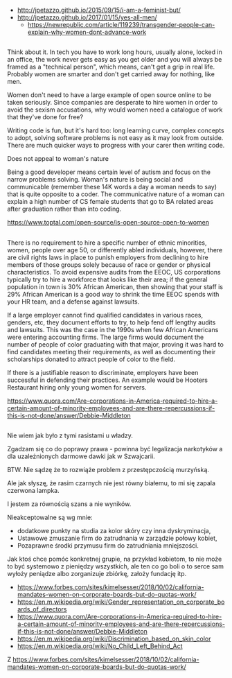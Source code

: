 - http://jpetazzo.github.io/2015/09/15/i-am-a-feminist-but/
- http://jpetazzo.github.io/2017/01/15/yes-all-men/
  - https://newrepublic.com/article/119239/transgender-people-can-explain-why-women-dont-advance-work

##

Think about it. In tech you have to work long hours, usually alone, locked in an office, the work never gets easy as you get older and you will always be framed as a "technical person", which means, can't get a grip in real life.
Probably women are smarter and don't get carried away for nothing, like men.


Women don't need to have a large example of open source online to be taken seriously. Since companies are desperate to hire women in order to avoid the sexism accusations, why would women need a catalogue of work that they've done for free?


Writing code is fun, but it's hard too: long learning curve, complex concepts to adopt, solving software problems is not easy as it may look from outside. There are much quicker ways to progress with your carer then writing code.

Does not appeal to woman's nature

Being a good developer means certain level of autism and focus on the narrow problems solving. Woman's nature is being social and communicable (remember these 14K words a day a woman needs to say) that is quite opposite to a coder. The communicative nature of a woman can explain a high number of CS female students that go to BA related areas after graduation rather than into coding.

https://www.toptal.com/open-source/is-open-source-open-to-women

##

There is no requirement to hire a specific number of ethnic minorities, women, people over age 50, or differently abled individuals, however, there are civil rights laws in place to punish employers from declining to hire members of those groups solely because of race or gender or physical characteristics.    To avoid expensive audits from the EEOC, US corporations typically try to hire a workforce that looks like their area; if the general population in town is 30% African American, then showing that your staff is 29% African American is a good way to shrink the time EEOC spends with your HR team, and a defense against lawsuits.

If a large employer cannot  find qualified candidates in various races, genders, etc, they document efforts to try, to help fend off lengthy audits and lawsuits. This was the case in the 1990s when few African Americans were entering accounting firms. The large firms would document the number of people of color graduating with that major, proving it was hard to find candidates meeting their requirements,  as well as documenting their scholarships donated to attract people of color to the field.

If there is a justifiable reason to discriminate, employers have been successful in defending their practices.  An example would be Hooters Restaurant hiring only young women for servers.

https://www.quora.com/Are-corporations-in-America-required-to-hire-a-certain-amount-of-minority-employees-and-are-there-repercussions-if-this-is-not-done/answer/Debbie-Middleton

##

Nie wiem jak było z tymi rasistami u władzy.

Zgadzam się co do poprawy prawa - powinna być legalizacja narkotyków a dla uzależnionych darmowe dawki jak w Szwajcarii.

BTW. Nie sądzę że to rozwiąże problem z przestępczością murzyńską.

Ale jak słyszę, że rasim czarnych nie jest równy białemu, to mi się zapala czerwona lampka.

I jestem za równością szans a nie wyników.

Nieakceptowalne są wg mnie:
- dodatkowe punkty na studia za kolor skóry czy inna dyskryminacja,
- Ustawowe zmuszanie firm do zatrudnania w zarządzie połowy kobiet,
- Pozaprawne środki przymusu firm do zatrudniania mniejszości.

Jak ktoś chce pomóc konkretnej grupie, na przykład kobietom, to nie może to być systemowo z pieniędzy wszystkich, ale ten co go boli o to serce sam wyłoży peniądze albo zorganizuje zbiórkę, założy fundację itp.

- https://www.forbes.com/sites/kimelsesser/2018/10/02/california-mandates-women-on-corporate-boards-but-do-quotas-work/
- https://en.m.wikipedia.org/wiki/Gender_representation_on_corporate_boards_of_directors
- https://www.quora.com/Are-corporations-in-America-required-to-hire-a-certain-amount-of-minority-employees-and-are-there-repercussions-if-this-is-not-done/answer/Debbie-Middleton
- https://en.m.wikipedia.org/wiki/Discrimination_based_on_skin_color
- https://en.m.wikipedia.org/wiki/No_Child_Left_Behind_Act


Z https://www.forbes.com/sites/kimelsesser/2018/10/02/california-mandates-women-on-corporate-boards-but-do-quotas-work/
